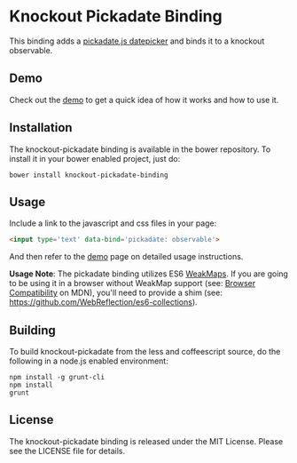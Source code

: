 # Knockout Pickadate Binding

This binding adds a [pickadate.js datepicker](http://amsul.ca/pickadate.js) and
binds it to a knockout observable.

## Demo

Check out the [demo](http://rawgit.com/immense/knockout-pickadate/master/demo.html)
to get a quick idea of how it works and how to use it.

## Installation

The knockout-pickadate binding is available in the bower repository. To install
it in your bower enabled project, just do:

`bower install knockout-pickadate-binding`

## Usage

Include a link to the javascript and css files in your page:

```html
<input type='text' data-bind='pickadate: observable'>
```

And then refer to the [demo](http://rawgit.com/immense/knockout-pickadate/master/demo.html)
page on detailed usage instructions.

**Usage Note**: The pickadate binding utilizes ES6
[WeakMaps](https://developer.mozilla.org/en-US/docs/Web/JavaScript/Reference/Global_Objects/WeakMap).
If you are going to be using it in a browser without WeakMap support (see: [Browser
Compatibility](https://developer.mozilla.org/en-US/docs/Web/JavaScript/Reference/Global_Objects/WeakMap#Browser_compatibility)
on MDN), you'll need to provide a shim (see:
https://github.com/WebReflection/es6-collections).

## Building

To build knockout-pickadate from the less and coffeescript source, do the
following in a node.js enabled environment:

```
npm install -g grunt-cli
npm install
grunt
```
## License

The knockout-pickadate binding is released under the MIT License. Please see the
LICENSE file for details.
